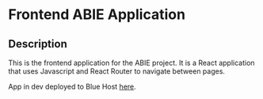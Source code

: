 # Frontend ABIE Application
## Description
This is the frontend application for the ABIE project. It is a React application that uses Javascript and React Router to navigate between pages.

App in dev deployed to Blue Host [here](https://edk.zxo.mybluehost.me/).